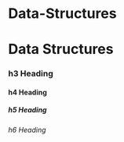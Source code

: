 # Data-Structures

# Data Structures
### h3 Heading
#### h4 Heading
##### h5 Heading
###### h6 Heading
